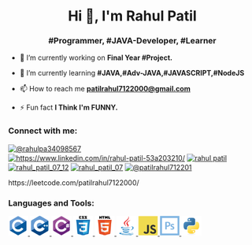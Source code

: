 <h1 align="center">Hi 👋, I'm Rahul Patil</h1>
<h3 align="center">#Programmer, #JAVA-Developer, #Learner</h3>

- 🔭 I’m currently working on **Final Year #Project.**

- 🌱 I’m currently learning **#JAVA,#Adv-JAVA,#JAVASCRIPT,#NodeJS**

- 📫 How to reach me **patilrahul7122000@gmail.com**

- ⚡ Fun fact **I Think I'm FUNNY.**

<h3 align="left">Connect with me:</h3>
<p align="left">
<a href="https://twitter.com/@rahulpa34098567" target="blank"><img align="center" src="https://raw.githubusercontent.com/rahuldkjain/github-profile-readme-generator/master/src/images/icons/Social/twitter.svg" alt="@rahulpa34098567" height="30" width="40" /></a>
<a href="https://linkedin.com/in/https://www.linkedin.com/in/rahul-patil-53a203210/" target="blank"><img align="center" src="https://raw.githubusercontent.com/rahuldkjain/github-profile-readme-generator/master/src/images/icons/Social/linked-in-alt.svg" alt="https://www.linkedin.com/in/rahul-patil-53a203210/" height="30" width="40" /></a>
<a href="https://fb.com/rahul patil" target="blank"><img align="center" src="https://raw.githubusercontent.com/rahuldkjain/github-profile-readme-generator/master/src/images/icons/Social/facebook.svg" alt="rahul patil" height="30" width="40" /></a>
<a href="https://instagram.com/rahul_patil_07_12" target="blank"><img align="center" src="https://raw.githubusercontent.com/rahuldkjain/github-profile-readme-generator/master/src/images/icons/Social/instagram.svg" alt="rahul_patil_07_12" height="30" width="40" /></a>
<a href="https://www.codechef.com/users/rahul_patil_07" target="blank"><img align="center" src="https://cdn.jsdelivr.net/npm/simple-icons@3.1.0/icons/codechef.svg" alt="rahul_patil_07" height="30" width="40" /></a>
<a href="https://www.hackerrank.com/@patilrahul712201" target="blank"><img align="center" src="https://raw.githubusercontent.com/rahuldkjain/github-profile-readme-generator/master/src/images/icons/Social/hackerrank.svg" alt="@patilrahul712201" height="30" width="40" /></a>
</p>
https://leetcode.com/patilrahul7122000/

<h3 align="left">Languages and Tools:</h3>
<p align="left"> <a href="https://www.cprogramming.com/" target="_blank"> <img src="https://raw.githubusercontent.com/devicons/devicon/master/icons/c/c-original.svg" alt="c" width="40" height="40"/> </a> <a href="https://www.w3schools.com/cpp/" target="_blank"> <img src="https://raw.githubusercontent.com/devicons/devicon/master/icons/cplusplus/cplusplus-original.svg" alt="cplusplus" width="40" height="40"/> </a> <a href="https://www.w3schools.com/cs/" target="_blank"> <img src="https://raw.githubusercontent.com/devicons/devicon/master/icons/csharp/csharp-original.svg" alt="csharp" width="40" height="40"/> </a> <a href="https://www.w3schools.com/css/" target="_blank"> <img src="https://raw.githubusercontent.com/devicons/devicon/master/icons/css3/css3-original-wordmark.svg" alt="css3" width="40" height="40"/> </a> <a href="https://www.w3.org/html/" target="_blank"> <img src="https://raw.githubusercontent.com/devicons/devicon/master/icons/html5/html5-original-wordmark.svg" alt="html5" width="40" height="40"/> </a> <a href="https://www.java.com" target="_blank"> <img src="https://raw.githubusercontent.com/devicons/devicon/master/icons/java/java-original.svg" alt="java" width="40" height="40"/> </a> <a href="https://developer.mozilla.org/en-US/docs/Web/JavaScript" target="_blank"> <img src="https://raw.githubusercontent.com/devicons/devicon/master/icons/javascript/javascript-original.svg" alt="javascript" width="40" height="40"/> </a> <a href="https://www.photoshop.com/en" target="_blank"> <img src="https://raw.githubusercontent.com/devicons/devicon/master/icons/photoshop/photoshop-line.svg" alt="photoshop" width="40" height="40"/> </a> <a href="https://www.python.org" target="_blank"> <img src="https://raw.githubusercontent.com/devicons/devicon/master/icons/python/python-original.svg" alt="python" width="40" height="40"/> </a> </p>

